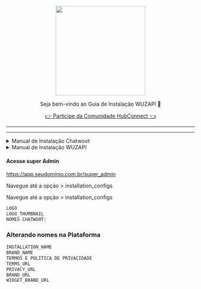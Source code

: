 <p align="center">
<img src="https://cwmkt.com.br/wp-content/uploads/2024/04/logo_github.png" width="240" />
<p align="center">Seja bem-vindo ao Guia de Instalação WUZAPI 🚀</p>
</p>
  
<p align="center"> 
<a href="https://hubconnect.top" target="_blank">👉 Participe da Comunidade HubConnect 👈</a>
</p>

<hr />
<hr />

<details>
<summary>Manual de Instalação Chatwoot</summary>

### Atualize sua máquina com os últimos pacotes

```bash
sudo apt update && apt upgrade -y
```

### Baixe o instalador automático do Chatwoot

```bash
wget https://get.chatwoot.app/linux/install.sh
```

### Execute a permisão no arquivo install.sh

```bash
chmod +x install.sh
```

### Inicie a instalação, digite "yes" para SSL, em seguida digite seu dominio e prossiga confimando com yes.
### Esse processo vai levar média ~ 15

  ```bash
./install.sh --install
  ```

Use as opções abaixo

yes

app.dominio.com.br

contato@dominio.com.br

yes para todos

### Alterando Idioma e ativando sua tela de cadastro

```bash
nano /home/chatwoot/chatwoot/.env
```

Altere a linha:

`DEFAULT_LOCALE=pt_BR` para `ENABLE_ACCOUNT_SIGNUP=true`

```bash
systemctl daemon-reload && systemctl restart chatwoot.target
```

Acesse: app.seudominio.com.br

Faça seu cadastro

### Habilitando configurações ocultas do Chatwoot no banco de dados PostgreSQL

```bash
sudo -i -u postgres psql
\c chatwoot_production
```

```bash
update installation_configs set locked = false;
```

```bash
\q
```

</details>

<details>
<summary>Manual de Instalação WUZAPI</summary>
  
### Instale as Dependências

```bash
sudo apt install git -y
```

```bash
sudo apt install golang-go
```

```bash
sudo apt install sqlite3
```

### Clone Repositório Oficial da WUZAPI

```bash
git clone https://github.com/hasanbasri1993/wuzapi
```

### Proxy Reverso


```bash
sudo nano /etc/nginx/sites-available/wuzapi
```

```bash
server {
  server_name wuzapi.seudominio.com.br;
  location / {
    proxy_pass http://127.0.0.1:9000;
    proxy_http_version 1.1;
    proxy_set_header Upgrade $http_upgrade;
    proxy_set_header Connection 'upgrade';
    proxy_set_header Host $host;
    proxy_set_header X-Real-IP $remote_addr;
    proxy_set_header X-Forwarded-Proto $scheme;
    proxy_set_header X-Forwarded-For $proxy_add_x_forwarded_for;
    proxy_cache_bypass $http_upgrade;
  }
   }
```

```bash
sudo ln -s /etc/nginx/sites-available/wuzapi /etc/nginx/sites-enabled
```

```bash
sudo certbot --nginx
```

```bash
sudo service nginx restart
```

### Configurando Conector com o Chatwoot

```bash
cd wuzapi
nano config.yaml
```

```bash
appName: NomeEmpresa
server: 
  host: wuzapi.seudominio.com.br
  port: 9000
chatwoot:
    baseUrl: https://urlchatwoot/app/accounts/numeroaccounts/inbox/numeroinbox
    accountToken: TokenChatwootProfile
    forceUpdateCwWebhook: false
```

### Criando sua Caixa de Entrada

### Url Webhook da API para colocar no Inbox do Chatwoot

```bash
https://wuzapi.seudominio.com.br/chatwoot
```

### Start API

```bash
go run .
```

### Crie um Usuário e token para iniciar Sessões

```bash
sqlite3 dbdata/users.db "insert into users ('name','token') values ('instancia','tokenaleatorio')"
```

### Gerar Qrcode

```bash
http://wuzapi.seudominio.com.br/login/?token=tokenaleatorio
```

### Informações Adicionais

Url da api 

https://wuzapi.seudominio.com.br

Url do swagger

https://wuzapi.seudominio.com.br/api

### Atualize sua máquina com os últimos pacotes

```bash
sudo apt update && apt upgrade -y
```

</details>

#### Acesse super Admin

https://app.seudominio.com.br/super_admin

Navegue até a opção > installation_configs

Navegue até a opção > installation_configs

```bash
LOGO
LOGO_THUMBNAIL
NOMES CHATWOOT:
```

### Alterando nomes na Plataforma

```bash
INSTALLATION_NAME
BRAND_NAME
TERMOS E POLITICA DE PRIVACIDADE
TERMS_URL
PRIVACY_URL
BRAND_URL
WIDGET_BRAND_URL
```



